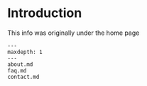 # Introduction

This info was originally under the home page

```{toctree}
---
maxdepth: 1
---
about.md
faq.md
contact.md
```